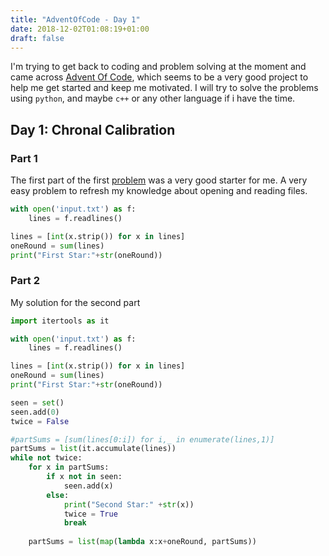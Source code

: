 ```yaml
---
title: "AdventOfCode - Day 1"
date: 2018-12-02T01:08:19+01:00
draft: false
---
```


I'm trying to get back to coding and problem solving at the moment and came across [Advent Of Code](https://adventofcode.com/), which seems to be a very good project to help me get started and keep me motivated. I will try to solve the problems using `python`, and maybe `c++` or any other language if i have the time.

## Day 1: Chronal Calibration

### Part 1

The first part of the first [problem](https://adventofcode.com/2018/day/1) was a very good starter for me. A very easy problem to refresh my knowledge about opening and reading files.

```python
with open('input.txt') as f:
    lines = f.readlines()

lines = [int(x.strip()) for x in lines]
oneRound = sum(lines)
print("First Star:"+str(oneRound))
```

### Part 2

My solution for the second part

```python
import itertools as it

with open('input.txt') as f:
    lines = f.readlines()

lines = [int(x.strip()) for x in lines]
oneRound = sum(lines)
print("First Star:"+str(oneRound))

seen = set()
seen.add(0)
twice = False

#partSums = [sum(lines[0:i]) for i,_ in enumerate(lines,1)]
partSums = list(it.accumulate(lines))
while not twice:
    for x in partSums:
        if x not in seen:
            seen.add(x)
        else:
            print("Second Star:" +str(x))
            twice = True
            break
    
    partSums = list(map(lambda x:x+oneRound, partSums))
```